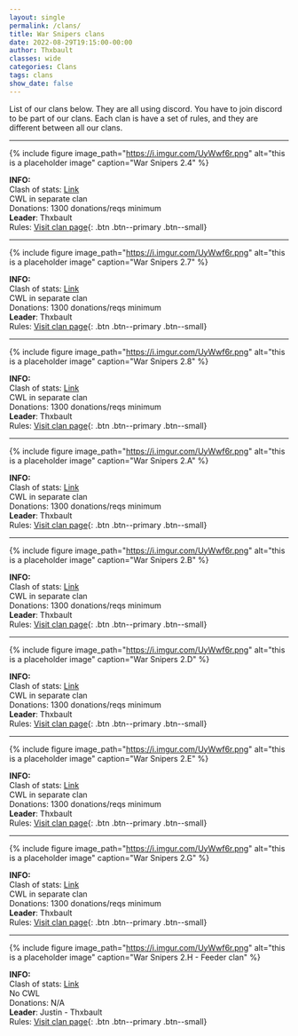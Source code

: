 ```yaml
---
layout: single
permalink: /clans/
title: War Snipers clans
date: 2022-08-29T19:15:00-00:00
author: Thxbault
classes: wide
categories: Clans
tags: clans
show_date: false
---
```


List of our clans below. They are all using discord. You have to join discord to be part of our clans. Each clan is have a set of rules, and they are different between all our clans.

***


{% include figure image_path="https://i.imgur.com/UyWwf6r.png" alt="this is a placeholder image" caption="War Snipers 2.4" %}


**INFO:**<br>
Clash of stats: [Link](https://www.clashofstats.com/clans/war-snipers-2.7-PU9PLQJ2/summary)<br>
CWL in separate clan <br>
Donations: 1300 donations/reqs minimum<br>
**Leader**: Thxbault <br>
Rules: [Visit clan page](https://www.warsnipers.com/clans/24){: .btn .btn--primary .btn--small}<br>

***

{% include figure image_path="https://i.imgur.com/UyWwf6r.png" alt="this is a placeholder image" caption="War Snipers 2.7" %}


**INFO:**<br>
Clash of stats: [Link](https://www.clashofstats.com/clans/war-snipers-2.7-PU9PLQJ2/summary)<br>
CWL in separate clan <br>
Donations: 1300 donations/reqs minimum<br>
**Leader**: Thxbault <br>
Rules: [Visit clan page](https://www.warsnipers.com/clans/27){: .btn .btn--primary .btn--small}<br>

***

{% include figure image_path="https://i.imgur.com/UyWwf6r.png" alt="this is a placeholder image" caption="War Snipers 2.8" %}


**INFO:**<br>
Clash of stats: [Link](https://www.clashofstats.com/clans/war-snipers-2.7-PU9PLQJ2/summary)<br>
CWL in separate clan <br>
Donations: 1300 donations/reqs minimum<br>
**Leader**: Thxbault <br>
Rules: [Visit clan page](https://www.warsnipers.com/clans/28){: .btn .btn--primary .btn--small}<br>

***

{% include figure image_path="https://i.imgur.com/UyWwf6r.png" alt="this is a placeholder image" caption="War Snipers 2.A" %}


**INFO:**<br>
Clash of stats: [Link](https://www.clashofstats.com/clans/war-snipers-2.7-PU9PLQJ2/summary)<br>
CWL in separate clan <br>
Donations: 1300 donations/reqs minimum<br>
**Leader**: Thxbault <br>
Rules: [Visit clan page](https://www.warsnipers.com/clans/2a){: .btn .btn--primary .btn--small}<br>

***

{% include figure image_path="https://i.imgur.com/UyWwf6r.png" alt="this is a placeholder image" caption="War Snipers 2.B" %}


**INFO:**<br>
Clash of stats: [Link](https://www.clashofstats.com/clans/war-snipers-2.7-PU9PLQJ2/summary)<br>
CWL in separate clan <br>
Donations: 1300 donations/reqs minimum<br>
**Leader**: Thxbault <br>
Rules: [Visit clan page](https://www.warsnipers.com/clans/2b){: .btn .btn--primary .btn--small}<br>

***

{% include figure image_path="https://i.imgur.com/UyWwf6r.png" alt="this is a placeholder image" caption="War Snipers 2.D" %}


**INFO:**<br>
Clash of stats: [Link](https://www.clashofstats.com/clans/war-snipers-2.7-PU9PLQJ2/summary)<br>
CWL in separate clan <br>
Donations: 1300 donations/reqs minimum<br>
**Leader**: Thxbault <br>
Rules: [Visit clan page](https://www.warsnipers.com/clans/2d){: .btn .btn--primary .btn--small}<br>

***

{% include figure image_path="https://i.imgur.com/UyWwf6r.png" alt="this is a placeholder image" caption="War Snipers 2.E" %}


**INFO:**<br>
Clash of stats: [Link](https://www.clashofstats.com/clans/war-snipers-2.7-PU9PLQJ2/summary)<br>
CWL in separate clan <br>
Donations: 1300 donations/reqs minimum<br>
**Leader**: Thxbault <br>
Rules: [Visit clan page](https://www.warsnipers.com/clans/2e){: .btn .btn--primary .btn--small}<br>

***

{% include figure image_path="https://i.imgur.com/UyWwf6r.png" alt="this is a placeholder image" caption="War Snipers 2.G" %}


**INFO:**<br>
Clash of stats: [Link](https://www.clashofstats.com/clans/war-snipers-2.7-PU9PLQJ2/summary)<br>
CWL in separate clan <br>
Donations: 1300 donations/reqs minimum<br>
**Leader**: Thxbault <br>
Rules: [Visit clan page](https://www.warsnipers.com/clans/2g){: .btn .btn--primary .btn--small}<br>

***

{% include figure image_path="https://i.imgur.com/UyWwf6r.png" alt="this is a placeholder image" caption="War Snipers 2.H - Feeder clan" %}


**INFO:**<br>
Clash of stats: [Link](https://www.clashofstats.com/clans/war-snipers-2.7-PU9PLQJ2/summary)<br>
No CWL<br>
Donations: N/A<br>
**Leader**: Justin - Thxbault <br>
Rules: [Visit clan page](https://www.warsnipers.com/clans/2h){: .btn .btn--primary .btn--small}<br>